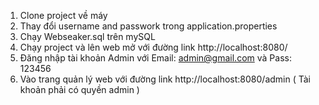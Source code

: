 1. Clone project về máy
2. Thay đổi username and passwork trong application.properties
3. Chạy Webseaker.sql trên mySQL
4. Chạy project và lên web mở với đường link http://localhost:8080/
5. Đăng nhập tài khoản Admin với Email: admin@gmail.com và Pass: 123456
6. Vào trang quản lý web với đường link http://localhost:8080/admin ( Tài khoản phải có quyền admin )
